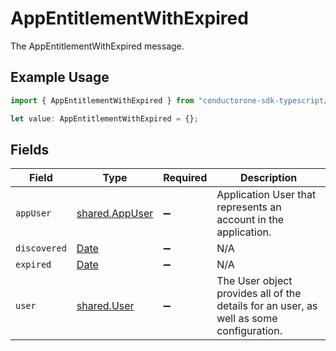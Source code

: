 # AppEntitlementWithExpired

The AppEntitlementWithExpired message.

## Example Usage

```typescript
import { AppEntitlementWithExpired } from "conductorone-sdk-typescript/sdk/models/shared";

let value: AppEntitlementWithExpired = {};
```

## Fields

| Field                                                                                         | Type                                                                                          | Required                                                                                      | Description                                                                                   |
| --------------------------------------------------------------------------------------------- | --------------------------------------------------------------------------------------------- | --------------------------------------------------------------------------------------------- | --------------------------------------------------------------------------------------------- |
| `appUser`                                                                                     | [shared.AppUser](../../../sdk/models/shared/appuser.md)                                       | :heavy_minus_sign:                                                                            | Application User that represents an account in the application.                               |
| `discovered`                                                                                  | [Date](https://developer.mozilla.org/en-US/docs/Web/JavaScript/Reference/Global_Objects/Date) | :heavy_minus_sign:                                                                            | N/A                                                                                           |
| `expired`                                                                                     | [Date](https://developer.mozilla.org/en-US/docs/Web/JavaScript/Reference/Global_Objects/Date) | :heavy_minus_sign:                                                                            | N/A                                                                                           |
| `user`                                                                                        | [shared.User](../../../sdk/models/shared/user.md)                                             | :heavy_minus_sign:                                                                            | The User object provides all of the details for an user, as well as some configuration.       |